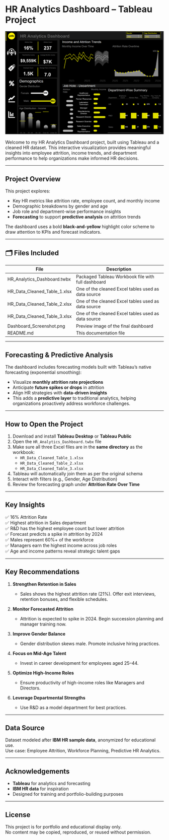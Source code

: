 # HR Analytics Dashboard – Tableau Project

![Dashboard Preview](Dashboard_Screenshot.png)

Welcome to my HR Analytics Dashboard project, built using Tableau and a cleaned HR dataset. This interactive visualization provides meaningful insights into employee attrition, income trends, and department performance to help organizations make informed HR decisions.

---

## Project Overview

This project explores:

- Key HR metrics like attrition rate, employee count, and monthly income
- Demographic breakdowns by gender and age
- Job role and department-wise performance insights
- **Forecasting** to support **predictive analysis** on attrition trends

The dashboard uses a bold **black-and-yellow** highlight color scheme to draw attention to KPIs and forecast indicators.

---

## 🗂 Files Included

| File                              | Description                                                      |
|-----------------------------------|------------------------------------------------------------------|
| HR_Analytics_Dashboard.twbx       | Packaged Tableau Workbook file with full dashboard               |
| HR_Data_Cleaned_Table_1.xlsx      | One of the cleaned Excel tables used as data source              |
| HR_Data_Cleaned_Table_2.xlsx      | One of the cleaned Excel tables used as data source              |
| HR_Data_Cleaned_Table_3.xlsx      | One of the cleaned Excel tables used as data source              |
| Dashboard_Screenshot.png          | Preview image of the final dashboard                             |
| README.md                         | This documentation file                                          |

---

## Forecasting & Predictive Analysis

The dashboard includes forecasting models built with Tableau’s native forecasting (exponential smoothing):

- Visualize **monthly attrition rate projections**
- Anticipate **future spikes or drops** in attrition
- Align HR strategies with **data-driven insights**
- This adds a **predictive layer** to traditional analytics, helping organizations proactively address workforce challenges.

---

## How to Open the Project

1. Download and install **Tableau Desktop** or **Tableau Public**
2. Open the `HR_Analytics_Dashboard.twbx` file
3. Make sure all three Excel files are in the **same directory** as the workbook:
   - `HR_Data_Cleaned_Table_1.xlsx`
   - `HR_Data_Cleaned_Table_2.xlsx`
   - `HR_Data_Cleaned_Table_3.xlsx`
4. Tableau will automatically join them as per the original schema
5. Interact with filters (e.g., Gender, Age Distribution)
6. Review the forecasting graph under **Attrition Rate Over Time**

---

## Key Insights

✅ 16% Attrition Rate  
✅ Highest attrition in Sales department  
✅ R&D has the highest employee count but lower attrition  
✅ Forecast predicts a spike in attrition by 2024  
✅ Males represent 60%+ of the workforce  
✅ Managers earn the highest income across job roles  
✅ Age and income patterns reveal strategic talent gaps  

---

## Key Recommendations

1. **Strengthen Retention in Sales**  
   - Sales shows the highest attrition rate (21%). Offer exit interviews, retention bonuses, and flexible schedules.

2. **Monitor Forecasted Attrition**  
   - Attrition is expected to spike in 2024. Begin succession planning and manager training now.

3. **Improve Gender Balance**  
   - Gender distribution skews male. Promote inclusive hiring practices.

4. **Focus on Mid-Age Talent**  
   - Invest in career development for employees aged 25–44.

5. **Optimize High-Income Roles**  
   - Ensure productivity of high-income roles like Managers and Directors.

6. **Leverage Departmental Strengths**  
   - Use R&D as a model department for best practices.

---

## Data Source

Dataset modeled after **IBM HR sample data**, anonymized for educational use.  
Use case: Employee Attrition, Workforce Planning, Predictive HR Analytics.

---

## Acknowledgements

- **Tableau** for analytics and forecasting
- **IBM HR data** for inspiration
- Designed for training and portfolio-building purposes

---

## License

This project is for portfolio and educational display only.  
No content may be copied, reproduced, or reused without permission.
